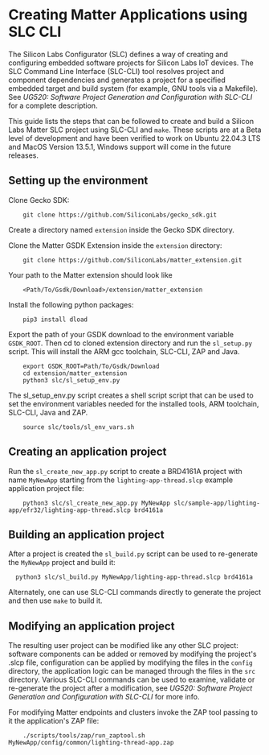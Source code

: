 # Creating Matter Applications using SLC CLI

The Silicon Labs Configurator (SLC) defines a way of creating and configuring embedded software projects for Silicon Labs IoT devices. The SLC Command Line Interface (SLC-CLI) tool resolves project and component dependencies and generates a project for a specified embedded target and build system (for example, GNU tools via a Makefile). See _UG520: Software Project Generation and Configuration with SLC-CLI_ for a complete description.

This guide lists the steps that can be followed to create and build a Silicon Labs Matter SLC project using SLC-CLI and `make`. These scripts are at a Beta level of development and have been verified to work on Ubuntu 22.04.3 LTS and MacOS Version 13.5.1, Windows support will come in the future releases. 

## Setting up the environment

Clone Gecko SDK:

        git clone https://github.com/SiliconLabs/gecko_sdk.git
Create a directory named `extension` inside the Gecko SDK directory. 


Clone the  Matter GSDK Extension inside the `extension` directory:

        git clone https://github.com/SiliconLabs/matter_extension.git
Your path to the Matter extension should look like

        <Path/To/Gsdk/Download>/extension/matter_extension

Install the following python packages:

        pip3 install dload

Export the path of your GSDK download to the environment variable `GSDK_ROOT`. Then cd to cloned extension directory and run the `sl_setup.py` script. This will install the ARM gcc toolchain, SLC-CLI, ZAP and Java. 

        export GSDK_ROOT=Path/To/Gsdk/Download
        cd extension/matter_extension
        python3 slc/sl_setup_env.py

The sl_setup_env.py script creates a shell script script that can be used to set the environment variables needed for the installed tools, ARM toolchain, SLC-CLI, Java and ZAP.

        source slc/tools/sl_env_vars.sh

## Creating an application project
Run the `sl_create_new_app.py` script to create a BRD4161A project with name `MyNewApp` starting from the `lighting-app-thread.slcp` example application project file:

        python3 slc/sl_create_new_app.py MyNewApp slc/sample-app/lighting-app/efr32/lighting-app-thread.slcp brd4161a

## Building an application project
After a project is created the `sl_build.py` script can be used to re-generate the `MyNewApp` project and build it:

      python3 slc/sl_build.py MyNewApp/lighting-app-thread.slcp brd4161a

Alternately, one can use SLC-CLI commands directly to generate the project and then use `make` to build it.

## Modifying an application project

The resulting user project can be modified like any other SLC project: software components can be added or removed by modifying the project's .slcp file, configuration can be applied by modifying the files in the `config` directory, the application logic can be managed through the files in the `src` directory. Various SLC-CLI commands can be used to examine, validate or re-generate the project after a modification, see _UG520: Software Project Generation and Configuration with SLC-CLI_ for more info.

For modifying Matter endpoints and clusters invoke the ZAP tool passing to it the application's ZAP file:

        ./scripts/tools/zap/run_zaptool.sh MyNewApp/config/common/lighting-thread-app.zap
